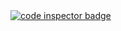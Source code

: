 <a href="https://frontend.code-inspector.com/public/user/github/Pooja1999Khedkar">
   <img src="https://code-inspector.com/public/badge/user/github/Pooja1999Khedkar?style=light" alt="code inspector badge" />
</a>
